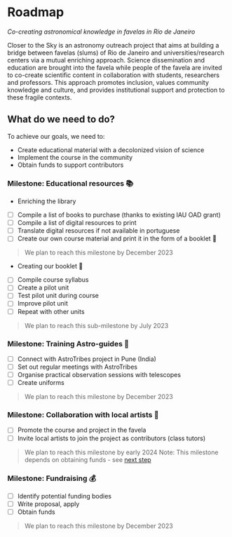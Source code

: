 # Roadmap
*Co-creating astronomical knowledge in favelas in Rio de Janeiro*

Closer to the Sky is an astronomy outreach project that aims at building a bridge between favelas (slums) of Rio de Janeiro and universities/research centers via a mutual enriching approach. Science dissemination and education are brought into the favela while people of the favela are invited to co-create scientific content in collaboration with students, researchers and professors. This approach promotes inclusion, values community knowledge and culture, and provides institutional support and protection to these fragile contexts.

## What do we need to do?

To achieve our goals, we need to:
* Create educational material with a decolonized vision of science
* Implement the course in the community
* Obtain funds to support contributors

### Milestone: Educational resources 📚

* Enriching the library
- [ ] Compile a list of books to purchase (thanks to existing IAU OAD grant)
- [ ] Compile a list of digital resources to print
- [ ] Translate digital resources if not available in portuguese
- [ ] Create our own course material and print it in the form of a booklet 💫

> We plan to reach this milestone by December 2023

* Creating our booklet 💫
- [ ] Compile course syllabus
- [ ] Create a pilot unit
- [ ] Test pilot unit during course
- [ ] Improve pilot unit
- [ ] Repeat with other units

> We plan to reach this sub-milestone by July 2023

### Milestone: Training Astro-guides 🔭

- [ ] Connect with AstroTribes project in Pune (India)
- [ ] Set out regular meetings with AstroTribes
- [ ] Organise practical observation sessions with telescopes
- [ ] Create uniforms

> We plan to reach this milestone by December 2023

### Milestone: Collaboration with local artists 🌈
 
- [ ] Promote the course and project in the favela
- [ ] Invite local artists to join the project as contributors (class tutors)

> We plan to reach this milestone by early 2024 
> Note: This milestone depends on obtaining funds - see [next step](#fundraising)

### Milestone: Fundraising 💰

- [ ] Identify potential funding bodies
- [ ] Write proposal, apply
- [ ] Obtain funds

> We plan to reach this milestone by December 2023

